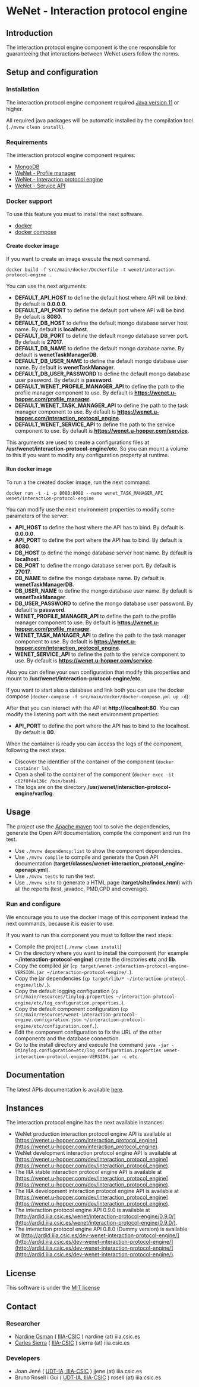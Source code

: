 # WeNet - Interaction protocol engine

## Introduction

The interaction protocol engine component is the one responsible for guaranteeing that interactions between WeNet users follow the norms.


## Setup and configuration

### Installation

The interaction protocol engine component required [Java version 11](https://www.oracle.com/java/technologies/javase-jdk11-downloads.html) or higher.

All required java packages will be automatic installed by the compilation tool (`./mvnw clean install`).

### Requirements

The interaction protocol engine component requires:

 - [MongoDB](https://docs.mongodb.com/manual/installation/)
 - [WeNet - Profile manager](https://bitbucket.org/wenet/profile-manager/)
 - [WeNet - Interaction protocol engine](https://bitbucket.org/wenet/wenet-interaction-protocol-engine/)
 - [WeNet - Service API](https://bitbucket.org/wenet/wenet-service-api/)


### Docker support

To use this feature you must to install the next software.

 - [docker](https://docs.docker.com/install/)
 - [docker compose](https://docs.docker.com/compose/install/)


#### Create docker image

If you want to create an image execute the next command.

```
docker build -f src/main/docker/Dockerfile -t wenet/interaction-protocol-engine .
```

You can use the next arguments:

 - **DEFAULT_API_HOST** to define the default host where API will be bind. By default is **0.0.0.0**.
 - **DEFAULT_API_PORT** to define the default port where API will be bind. By default is **8080**.
 - **DEFAULT_DB_HOST** to define the default mongo database server host name. By default is **localhost**.
 - **DEFAULT_DB_PORT** to define the default mongo database server port. By default is **27017**.
 - **DEFAULT_DB_NAME** to define the default mongo database name. By default is **wenetTaskManagerDB**.
 - **DEFAULT_DB_USER_NAME** to define the default mongo database user name. By default is **wenetTaskManager**.
 - **DEFAULT_DB_USER_PASSWORD** to define the default mongo database user password. By default is **password**.
 - **DEFAULT_WENET_PROFILE_MANAGER_API** to define the path to the profile manager component to use. By default is **https://wenet.u-hopper.com/profile_manager**.
 - **DEFAULT_WENET_TASK_MANAGER_API** to define the path to the task manager component to use. By default is **https://wenet.u-hopper.com/interaction_protocol_engine**.
 - **DEFAULT_WENET_SERVICE_API** to define the path to the service component to use. By default is **https://wenet.u-hopper.com/service**.

This arguments are used to create a configurations files at **/usr/wenet/interaction-protocol-engine/etc**.
So you can mount a volume to this if you want to modify any configuration property at runtime.

#### Run docker image

To run a the created docker image, run the next command:

```
docker run -t -i -p 8080:8080 --name wenet_TASK_MANAGER_API wenet/interaction-protocol-engine
```

You can modify use the next environment properties to modify some parameters of the server:

 - **API_HOST** to define the host where the API has to bind. By default is **0.0.0.0**.
 - **API_PORT** to define the port where the API has to bind. By default is **8080**.
 - **DB_HOST** to define the mongo database server host name. By default is **localhost**.
 - **DB_PORT** to define the mongo database server port. By default is **27017**.
 - **DB_NAME** to define the mongo database name. By default is **wenetTaskManagerDB**.
 - **DB_USER_NAME** to define the mongo database user name. By default is **wenetTaskManager**.
 - **DB_USER_PASSWORD** to define the mongo database user password. By default is **password**.
 - **WENET_PROFILE_MANAGER_API** to define the path to the profile manager component to use. By default is **https://wenet.u-hopper.com/profile_manager**.
 - **WENET_TASK_MANAGER_API** to define the path to the task manager component to use. By default is **https://wenet.u-hopper.com/interaction_protocol_engine**.
 - **WENET_SERVICE_API** to define the path to the service component to use. By default is **https://wenet.u-hopper.com/service**.

Also you can define your own configuration that modify this properties and mount to  **/usr/wenet/interaction-protocol-engine/etc**.

If you want to start also a database and link both you can use the docker compose (`docker-compose -f src/main/docker/docker-compose.yml up -d`):

After that you can interact with the API at **http://localhost:80**. You can modify the listening port
with the next environment properties:

 - **API_PORT** to define the port where the API has to bind to the localhost. By default is **80**.

When the container is ready you can access the logs of the component, following the next steps:

 - Discover the identifier of the container of the component (`docker container ls`).
 - Open a shell to the container of the component (`docker exec -it c82f8f4a136c /bin/bash`).
 - The logs are on the directory **/usr/wenet/interaction-protocol-engine/var/log**.


## Usage

The project use the [Apache maven](https://maven.apache.org/) tool to solve the dependencies,
generate the Open API documentation, compile the component and run the test.

 - Use `./mvnw dependency:list` to show the component dependencies.
 - Use `./mvnw compile` to compile and generate the Open API documentation (**target/classes/wenet-interaction_protocol_engine-openapi.yml**).
 - Use `./mvnw tests` to run the test.
 - Use `./mvnw site` to generate a HTML page (**target/site/index.html**) with all the reports (test, javadoc, PMD,CPD and coverage).


### Run and configure

We encourage you to use the docker image of this component instead the next commands, because it is easier to use.

If you want to run this component you must to follow the next steps:

 - Compile the project (`./mvnw clean install`)
 - On the directory where you want to install the component (for example **~/interaction-protocol-engine**) create the directories **etc** and **lib**.
 - Copy the compiled jar (`cp target/wenet-interaction-protocol-engine-VERSION.jar ~/interaction-protocol-engine/.`).
 - Copy the jar dependencies (`cp target/lib/* ~/interaction-protocol-engine/lib/.`).
 - Copy the default logging configuration (`cp src/main/resources/tinylog.properties ~/interaction-protocol-engine/etc/log_configuration.properties.`).
 - Copy the default component configuration (`cp src/main/resources/wenet-interaction-protocol-engine.configuration.json ~/interaction-protocol-engine/etc/configuration.conf.`).
 - Edit the component configuration to fix the URL of the other components and the database connection.
 - Go to the install directory and execute the command `java -jar -Dtinylog.configuration=etc/log_configuration.properties wenet-interaction-protocol-engine-VERSION.jar -c etc`.


## Documentation

The latest APIs documentation is available [here](http://swagger.u-hopper.com/?url=https://bitbucket.org/wenet/wenet-components-documentation/raw/master/sources/wenet-interaction_protocol_engine-openapi.yaml).


## Instances

The interaction protocol engine has the next available instances:

 - WeNet production interaction protocol engine API is available at [https://wenet.u-hopper.com/interaction_protocol_engine](https://wenet.u-hopper.com/interaction_protocol_engine).
 - WeNet development interaction protocol engine API is available at [https://wenet.u-hopper.com/dev/interaction_protocol_engine](https://wenet.u-hopper.com/dev/interaction_protocol_engine).
 - The IIIA stable interaction protocol engine API is available at [https://wenet.u-hopper.com/dev/interaction_protocol_engine](https://wenet.u-hopper.com/dev/interaction_protocol_engine).
 - The IIIA development interaction protocol engine API is available at [https://wenet.u-hopper.com/dev/interaction_protocol_engine](https://wenet.u-hopper.com/dev/interaction_protocol_engine).
 - The interaction protocol engine API 0.9.0 is available at [http://ardid.iiia.csic.es/wenet/interaction-protocol-engine/0.9.0/](http://ardid.iiia.csic.es/wenet/interaction-protocol-engine/0.9.0/).
 - The interaction protocol engine API 0.8.0 (Dummy version) is available at [http://ardid.iiia.csic.es/dev-wenet-interaction-protocol-engine/](http://ardid.iiia.csic.es/dev-wenet-interaction-protocol-engine/](http://ardid.iiia.csic.es/dev-wenet-interaction-protocol-engine/](http://ardid.iiia.csic.es/dev-wenet-interaction-protocol-engine/).


## License

This software is under the [MIT license](LICENSE)


## Contact

### Researcher

 - [Nardine Osman](http://www.iiia.csic.es/~nardine/) ( [IIIA-CSIC](https://www.iiia.csic.es/~nardine/) ) nardine (at) iiia.csic.es
 - [Carles Sierra](http://www.iiia.csic.es/~sierra/) ( [IIIA-CSIC](https://www.iiia.csic.es/~sierra/) ) sierra (at) iiia.csic.es

### Developers

 - Joan Jené ( [UDT-IA, IIIA-CSIC](https://www.iiia.csic.es/people/person/?person_id=19) ) jjene (at) iiia.csic.es
 - Bruno Rosell i Gui ( [UDT-IA, IIIA-CSIC](https://www.iiia.csic.es/people/person/?person_id=27) ) rosell (at) iiia.csic.es
